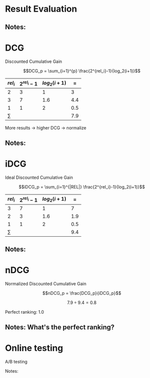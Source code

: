# Result Evaluation

Notes:
---

# DCG

Discounted Cumulative Gain

$$DCG_p = \sum_{i=1}^{p} \frac{2^{rel_i}-1}{log_2(i+1)}$$

| $rel_i$ | $2^{rel_i}-1$ | $log_2(i+1)$ | $=$ |
|---------|---------------|--------------|-----|
| 2       | 3             | 1            | 3   |
| 3       | 7             | 1.6          | 4.4 |
| 1       | 1             | 2            | 0.5 |
| $\sum$  |               |              | 7.9 |

More results &rarr; higher DCG &rarr; normalize<!-- .element: class="fragment" data-fragment-index="" -->

Notes:
---

# iDCG

Ideal Discounted Cumulative Gain

$$iDCG_p = \sum_{i=1}^{|REL|} \frac{2^{rel_i}-1}{log_2(i+1)}$$

| $rel_i$ | $2^{rel_i}-1$ | $log_2(i+1)$ | $=$ |
|---------|---------------|--------------|-----|
| 3       | 7             | 1            | 7   |
| 2       | 3             | 1.6          | 1.9 |
| 1       | 1             | 2            | 0.5 |
| $\sum$  |               |              | 9.4 |

Notes:
---

# nDCG

Normalized Discounted Cumulative Gain

$$nDCG_p = \frac{DCG_p}{iDCG_p}$$

$$7.9 \div 9.4 = 0.8$$

Perfect ranking: $1.0$<!-- .element: class="fragment" data-fragment-index="" -->

Notes:
What's the perfect ranking?
---

# Online testing

A/B testing

Notes:
